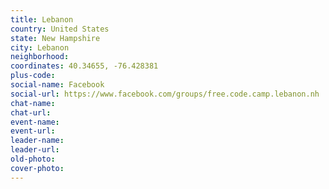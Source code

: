 ```yaml
---
title: Lebanon
country: United States
state: New Hampshire
city: Lebanon
neighborhood: 
coordinates: 40.34655, -76.428381
plus-code:
social-name: Facebook
social-url: https://www.facebook.com/groups/free.code.camp.lebanon.nh
chat-name:
chat-url:
event-name:
event-url:
leader-name:
leader-url:
old-photo: 
cover-photo:
---
```

